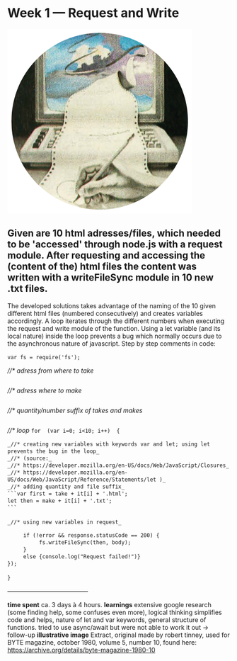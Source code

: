 Week 1 — Request and Write
==========================

![alt text](./illustrative_image.png)


## Given are 10 html adresses/files, which needed to be 'accessed' through node.js with a request module. After requesting and accessing the (content of the) html files the content was written with a writeFileSync module in 10 new .txt files.


The developed solutions takes advantage of the naming of the 10 given different html files (numbered consecutively) and creates variables accordingly.
A loop iterates through the different numbers when executing the request and write module of the function. Using a let variable (and its local nature) inside the loop prevents a bug which normally occurs due to the asynchronous nature of javascript.
Step by step comments in code:

```var request = require('request');
var fs = require('fs');
```

_//* adress from where to take_ 
```var take = 'https://parsons.nyc/aa/m'
```

_//* adress where to make_ 
```var make = '/home/ec2-user/environment/01_week01/data/'
```

_//* quantity/number suffix of takes and makes_
```var it =['01','02','03','04','05','06','07','08','09','10'];
```

_//* loop_
```for  (var i=0; i<10; i++)  {```
    
    _//* creating new variables with keywords var and let; using let prevents the bug in the loop_
    _//* (source:_ 
    _//* https://developer.mozilla.org/en-US/docs/Web/JavaScript/Closures_ 
    _//* https://developer.mozilla.org/en-US/docs/Web/JavaScript/Reference/Statements/let )_
    _//* adding quantity and file suffix_
    ```var first = take + it[i] + '.html';
    let then = make + it[i] + '.txt';
    ```
    
    _//* using new variables in request_
   ``` request(first, function(error, response, body){
        if (!error && response.statusCode == 200) {
             fs.writeFileSync(then, body);
        }
        else {console.log("Request failed!")}
});

}
```

––––––––––––––––––––––––––

**time spent**
ca. 3 days à 4 hours. 
**learnings**
extensive google research (some finding help, some confuses even more), 
logical thinking simplifies code and helps, 
nature of let and var keywords, 
general structure of functions.
tried to use async/await but were not able to work it out -> follow-up
**illustrative image**
Extract, original made by robert tinney, 
used for BYTE magazine, 
october 1980, volume 5, number 10, 
found here: https://archive.org/details/byte-magazine-1980-10